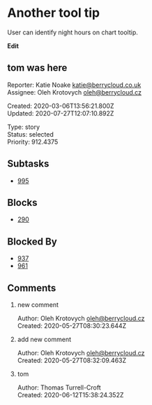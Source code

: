 # Another tool tip

User can identify night hours on chart tooltip.

**Edit**

## **tom was here**

Reporter: Katie Noake <katie@berrycloud.co.uk>  
Assignee: Oleh Krotovych <oleh@berrycloud.cz>

Created: 2020-03-06T13:56:21.800Z  
Updated: 2020-07-27T12:07:10.892Z

Type: story  
Status: selected  
Priority: 912.4375

## Subtasks
- [995](995.md "hello")

## Blocks
- [290](290.md "Favorite spots design")

## Blocked By
- [937](937.md "A different title 🍋🎸 ****")
- [961](961.md "User detail tabs")

## Comments
1.  new comment

    Author: Oleh Krotovych <oleh@berrycloud.cz>  
    Created: 2020-05-27T08:30:23.644Z  

2.  add new comment

    Author: Oleh Krotovych <oleh@berrycloud.cz>  
    Created: 2020-05-27T08:32:09.463Z  

3.  tom

    Author: Thomas Turrell-Croft  
    Created: 2020-06-12T15:38:24.352Z  
